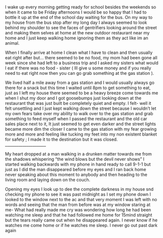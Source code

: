 I wake up every morning getting ready for school besides the weekends so when it came to be Friday afternoons I would be so happy that I had to bottle it up at the end of the school day waiting for the bus. On my way to my house from the bus stop after my long day I always seemed to look behind my shoulder to see the faces of gentrifiers looking around the street and making them selves at home at the new outdoor restaurant near my home and I just keep walking home ignoring them as they act like im an animal. 

When I finally arrive at home I clean what I have to clean and then usually eat right after but… there seemed to be no food, my mom had been gone all week since she had left to a business trip and I asked my sisters what would I eat if there was no food - sister ( Ill give u some money and if you really need to eat right now then you can go grab something at the gas station ). 

We lived half a mile away from a gas station and I would usually always go there for a snack but this time I waited until 8pm to get something to eat, just as I left my house there seemed to be a heavy breeze come towards me when I shut my door and I got goosebumps just looking down at the  restaurant that was just built be completely quiet and empty. I felt- well it felt unsettling and I just kept walking down the street because I wouldn’t let my own fears take over my ability to walk over to the gas station and grab something to feed myself when I passed the restaurant and the old car sales place next to it, It just seemed to get even darker and the street lights became more dim the closer I came to the gas station with my fear growing more and more and feeling like tucking my feet into my non existent blanket for safety ; I made it to the destination but it was closed. _____________________ 

My heart dropped at a man walking in a drunken matter towards me from the shadows whispering “the wind blows but the devil never shows” I started walking backwards with my phone in hand ready to call 9-1-1 but just as I did the man disappeared before my eyes and I ran back home never speaking about this moment to anybody and then heading to the living room and laying down on the couch.

Opening my eyes I look up to dee the complete darkness in my house snd checking my phone to see it was past midnight as I set my phone down I looked to the window next to the ac and that very moment I was left with no words and seeing that the man from before was at my window staring at me- What had really made me cry was wondering how long he had been watching me sleep and that he had followed me home for 15mind straight but the tears really came out when he disappeared again. I never know if he watches me come home or if he watches me sleep. I never go out past dark again